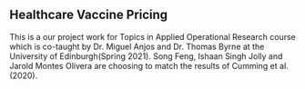 ## Healthcare Vaccine Pricing


This is a our project work for Topics in Applied Operational Research course which is co-taught by Dr. Miguel Anjos and Dr. Thomas Byrne at the University of Edinburgh(Spring 2021). Song Feng, Ishaan Singh Jolly and Jarold Montes Olivera are choosing to match the results of Cumming et al. (2020). 

